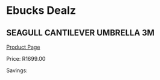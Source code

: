 
# Ebucks Dealz
## SEAGULL CANTILEVER UMBRELLA 3M
[Product Page](https://www.ebucks.com/web/shop/productSelected.do?prodId=1233110249&catId=1240121041)

Price: R1699.00

Savings: 


	